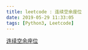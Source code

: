 ```yaml
---
title: leetcode : 连续空余座位
date: 2019-05-29 11:33:05
tags: [Python3, Leetcode]
---
```


[连续空余座位](https://leetcode-cn.com/problems/consecutive-available-seats/)

